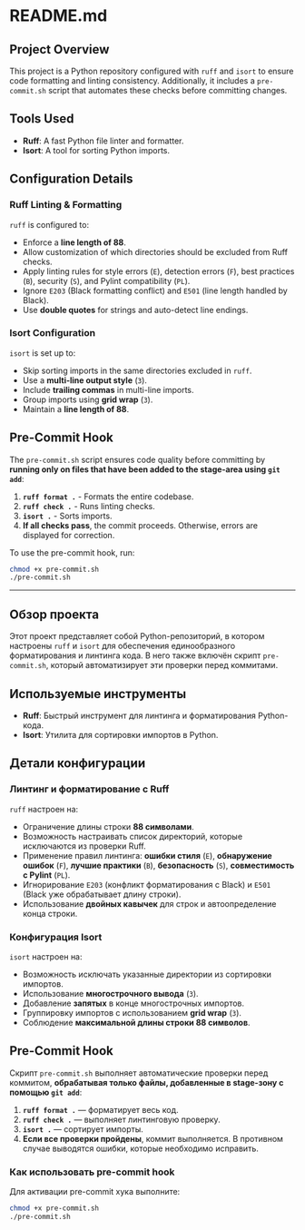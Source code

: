 # README.md

## Project Overview

This project is a Python repository configured with `ruff` and `isort` to ensure code formatting and linting consistency. Additionally, it includes a `pre-commit.sh` script that automates these checks before committing changes.

## Tools Used

- **Ruff**: A fast Python file linter and formatter.
- **Isort**: A tool for sorting Python imports.

## Configuration Details

### Ruff Linting & Formatting

`ruff` is configured to:

- Enforce a **line length of 88**.
- Allow customization of which directories should be excluded from Ruff checks.
- Apply linting rules for style errors (`E`), detection errors (`F`), best practices (`B`), security (`S`), and Pylint compatibility (`PL`).
- Ignore `E203` (Black formatting conflict) and `E501` (line length handled by Black).
- Use **double quotes** for strings and auto-detect line endings.

### Isort Configuration

`isort` is set up to:

- Skip sorting imports in the same directories excluded in `ruff`.
- Use a **multi-line output style** (`3`).
- Include **trailing commas** in multi-line imports.
- Group imports using **grid wrap** (`3`).
- Maintain a **line length of 88**.

## Pre-Commit Hook

The `pre-commit.sh` script ensures code quality before committing by **running only on files that have been added to the **stage-area** using `git add`**:

1. **`ruff format .`** - Formats the entire codebase.
2. **`ruff check .`** - Runs linting checks.
3. **`isort .`** - Sorts imports.
4. **If all checks pass**, the commit proceeds. Otherwise, errors are displayed for correction.

To use the pre-commit hook, run:

```sh
chmod +x pre-commit.sh
./pre-commit.sh
```

___

## Обзор проекта

Этот проект представляет собой Python-репозиторий, в котором настроены `ruff` и `isort` для обеспечения единообразного форматирования и линтинга кода. В него также включён скрипт `pre-commit.sh`, который автоматизирует эти проверки перед коммитами.

## Используемые инструменты

- **Ruff**: Быстрый инструмент для линтинга и форматирования Python-кода.
- **Isort**: Утилита для сортировки импортов в Python.

## Детали конфигурации

### Линтинг и форматирование с Ruff

`ruff` настроен на:

- Ограничение длины строки **88 символами**.
- Возможность настраивать список директорий, которые исключаются из проверки Ruff.
- Применение правил линтинга: **ошибки стиля** (`E`), **обнаружение ошибок** (`F`), **лучшие практики** (`B`), **безопасность** (`S`), **совместимость с Pylint** (`PL`).
- Игнорирование `E203` (конфликт форматирования с Black) и `E501` (Black уже обрабатывает длину строки).
- Использование **двойных кавычек** для строк и автоопределение конца строки.

### Конфигурация Isort

`isort` настроен на:

- Возможность исключать указанные директории из сортировки импортов.
- Использование **многострочного вывода** (`3`).
- Добавление **запятых** в конце многострочных импортов.
- Группировку импортов с использованием **grid wrap** (`3`).
- Соблюдение **максимальной длины строки 88 символов**.

## Pre-Commit Hook

Скрипт `pre-commit.sh` выполняет автоматические проверки перед коммитом, **обрабатывая только файлы, добавленные в stage-зону с помощью `git add`**:

1. **`ruff format .`** — форматирует весь код.
2. **`ruff check .`** — выполняет линтинговую проверку.
3. **`isort .`** — сортирует импорты.
4. **Если все проверки пройдены**, коммит выполняется. В противном случае выводятся ошибки, которые необходимо исправить.

### Как использовать pre-commit hook

Для активации pre-commit хука выполните:

```sh
chmod +x pre-commit.sh
./pre-commit.sh
